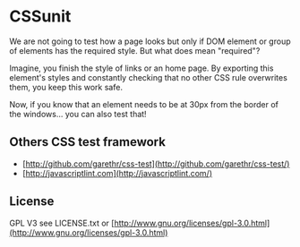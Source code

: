 # CSSunit

We are not going to test how a page looks but only if DOM element or group of elements has the required style. But what does mean "required"?

Imagine, you finish the style of links or an home page. By exporting this element's styles and constantly checking that no other CSS rule overwrites them, you keep this work safe.

Now, if you know that an element needs to be at 30px from the border of the windows... you can also test that!


## Others CSS test framework

 * [http://github.com/garethr/css-test](http://github.com/garethr/css-test/)
 * [http://javascriptlint.com](http://javascriptlint.com/)


## License

 GPL V3 see LICENSE.txt or [http://www.gnu.org/licenses/gpl-3.0.html](http://www.gnu.org/licenses/gpl-3.0.html)